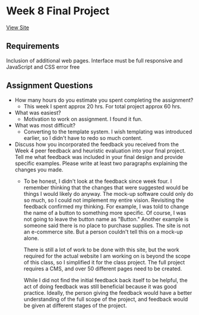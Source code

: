 # Week 8 Final Project
[View Site](https://billiemjmuzzy.github.io/swdv-640-final-project/index.html)

## Requirements
Inclusion of additional web pages. Interface must be full responsive and JavaScript and CSS error free

## Assignment Questions

- How many hours do you estimate you spent completing the assignment? 
    - This week I spent approx 20 hrs. For total project approx 60 hrs.
- What was easiest?
    - Motivation to work on assignment. I found it fun.
- What was most difficult? 
    - Converting to the template system. I wish templating was introduced earlier, so I didn't have to redo so much content.  
- Discuss how you incorporated the feedback you received from the Week 4 peer feedback and heuristic evaluation into your final project. Tell me what feedback was included in your final design and provide specific examples. Please write at least two paragraphs explaining the changes you made. 
    - To be honest, I didn't look at the feedback since week four. I remember thinking that the changes that were suggested would be things I would likely do anyway.  The mock-up software could only do so much, so I could not implement my entire vision.
    Revisiting the feedback confirmed my thinking.  For example, I was told to change the name of a button to something more specific. Of course, I was not going to leave the button name as "Button." Another example is someone said there is no place to purchase supplies. The site is not an e-commerce site. But a person couldn't tell this on a mock-up alone. 
    
        There is still a lot of work to be done with this site, but the work required for the actual website I am working on is beyond the scope of this class, so I simplified it for the class project. The full project requires a CMS, and over 50 different pages need to be created. 
        
        
        While I did not find the initial feedback back itself to be helpful, the act of doing feedback was still beneficial because it was good practice. Ideally, the person giving the feedback would have a better understanding of the full scope of the project, and feedback would be given at different stages of the project. 


